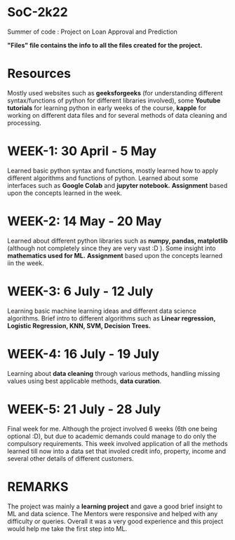 # SoC-2k22
Summer of code : Project on Loan Approval and Prediction

**"**Files**" file contains the info to all the files created for the project.**

# Resources
Mostly used websites such as **geeksforgeeks** (for understanding different syntax/functions of python for different libraries involved), some **Youtube tutorials** for learning python in early weeks of the course, **kapple** for working on different data files and for several methods of data cleaning and processing.

# WEEK-1: 30 April - 5 May
Learned basic python syntax and functions, mostly learned how to apply different algorithms and functions of python. 
Learned about some interfaces such as **Google Colab** and **jupyter notebook.**
**Assignment** based upon the concepts learned in the week.

# WEEK-2: 14 May - 20 May
Learned about different python libraries such as **numpy, pandas, matplotlib** (although not completely since they are very vast :D ).
Some insight into **mathematics used for ML.**
**Assignment** based upon the concepts learned iin the week.

# WEEK-3: 6 July - 12 July
Learning basic machine learning ideas and different data science algorithms.
Brief intro to different algorithms such as **Linear regression, Logistic Regression, KNN, SVM, Decision Trees.**

# WEEK-4: 16 July - 19 July
Learning about **data cleaning** through various methods, handling missing values using best applicable methods, **data curation**.

# WEEK-5: 21 July - 28 July
Final week for me. Although the project involved 6 weeks (6th one being optional :D), but due to academic demands could manage to do only the compulsory requirements.
This week involved application of all the methods learned till now into a data set that involed credit info, property, income and several other details of different customers.

# REMARKS 
The project was mainly a **learning project** and gave a good brief insight to ML and data science. The Mentors were responsive and helped with any difficulty or queries.
Overall it was a very good experience and this project would help me take the first step into ML.
